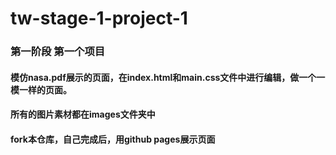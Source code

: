 # tw-stage-1-project-1
### 第一阶段 第一个项目

#### 模仿nasa.pdf展示的页面，在index.html和main.css文件中进行编辑，做一个一模一样的页面。

#### 所有的图片素材都在images文件夹中

#### fork本仓库，自己完成后，用github pages展示页面

